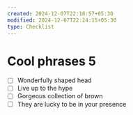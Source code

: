 ```yaml
---
created: 2024-12-07T22:18:57+05:30
modified: 2024-12-07T22:24:15+05:30
type: Checklist
---
```


# Cool phrases 5

- [ ] Wonderfully shaped head
- [ ] Live up to the hype
- [ ] Gorgeous collection of brown
- [ ] They are lucky to be in your presence
